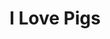 ---
layout: piece
colection_name: beading
title: I Love Pigs
id: i-love-pigs
media: Beads, fabric, thread, found object
dimensions: 15" x 18"
description: Peyote stitch encasing pig with mixed fabric, quilted, matted in glassed maple frame 2 inches in depth.
price: $350
create_date: 2011
---